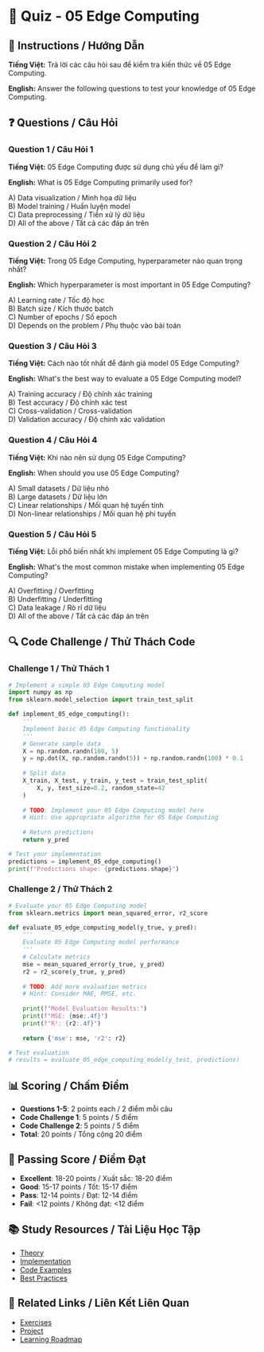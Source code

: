 # 🧠 Quiz - 05 Edge Computing

## 📝 Instructions / Hướng Dẫn

**Tiếng Việt:** Trả lời các câu hỏi sau để kiểm tra kiến thức về 05 Edge Computing.

**English:** Answer the following questions to test your knowledge of 05 Edge Computing.

## ❓ Questions / Câu Hỏi

### Question 1 / Câu Hỏi 1
**Tiếng Việt:** 05 Edge Computing được sử dụng chủ yếu để làm gì?

**English:** What is 05 Edge Computing primarily used for?

A) Data visualization / Minh họa dữ liệu  
B) Model training / Huấn luyện model  
C) Data preprocessing / Tiền xử lý dữ liệu  
D) All of the above / Tất cả các đáp án trên

### Question 2 / Câu Hỏi 2
**Tiếng Việt:** Trong 05 Edge Computing, hyperparameter nào quan trọng nhất?

**English:** Which hyperparameter is most important in 05 Edge Computing?

A) Learning rate / Tốc độ học  
B) Batch size / Kích thước batch  
C) Number of epochs / Số epoch  
D) Depends on the problem / Phụ thuộc vào bài toán

### Question 3 / Câu Hỏi 3
**Tiếng Việt:** Cách nào tốt nhất để đánh giá model 05 Edge Computing?

**English:** What's the best way to evaluate a 05 Edge Computing model?

A) Training accuracy / Độ chính xác training  
B) Test accuracy / Độ chính xác test  
C) Cross-validation / Cross-validation  
D) Validation accuracy / Độ chính xác validation

### Question 4 / Câu Hỏi 4
**Tiếng Việt:** Khi nào nên sử dụng 05 Edge Computing?

**English:** When should you use 05 Edge Computing?

A) Small datasets / Dữ liệu nhỏ  
B) Large datasets / Dữ liệu lớn  
C) Linear relationships / Mối quan hệ tuyến tính  
D) Non-linear relationships / Mối quan hệ phi tuyến

### Question 5 / Câu Hỏi 5
**Tiếng Việt:** Lỗi phổ biến nhất khi implement 05 Edge Computing là gì?

**English:** What's the most common mistake when implementing 05 Edge Computing?

A) Overfitting / Overfitting  
B) Underfitting / Underfitting  
C) Data leakage / Rò rỉ dữ liệu  
D) All of the above / Tất cả các đáp án trên

## 🔍 Code Challenge / Thử Thách Code

### Challenge 1 / Thử Thách 1
```python
# Implement a simple 05 Edge Computing model
import numpy as np
from sklearn.model_selection import train_test_split

def implement_05_edge_computing():
    '''
    Implement basic 05 Edge Computing functionality
    '''
    # Generate sample data
    X = np.random.randn(100, 5)
    y = np.dot(X, np.random.randn(5)) + np.random.randn(100) * 0.1
    
    # Split data
    X_train, X_test, y_train, y_test = train_test_split(
        X, y, test_size=0.2, random_state=42
    )
    
    # TODO: Implement your 05 Edge Computing model here
    # Hint: Use appropriate algorithm for 05 Edge Computing
    
    # Return predictions
    return y_pred

# Test your implementation
predictions = implement_05_edge_computing()
print(f"Predictions shape: {predictions.shape}")
```

### Challenge 2 / Thử Thách 2
```python
# Evaluate your 05 Edge Computing model
from sklearn.metrics import mean_squared_error, r2_score

def evaluate_05_edge_computing_model(y_true, y_pred):
    '''
    Evaluate 05 Edge Computing model performance
    '''
    # Calculate metrics
    mse = mean_squared_error(y_true, y_pred)
    r2 = r2_score(y_true, y_pred)
    
    # TODO: Add more evaluation metrics
    # Hint: Consider MAE, RMSE, etc.
    
    print(f"Model Evaluation Results:")
    print(f"MSE: {mse:.4f}")
    print(f"R²: {r2:.4f}")
    
    return {'mse': mse, 'r2': r2}

# Test evaluation
# results = evaluate_05_edge_computing_model(y_test, predictions)
```

## 📊 Scoring / Chấm Điểm

- **Questions 1-5**: 2 points each / 2 điểm mỗi câu
- **Code Challenge 1**: 5 points / 5 điểm
- **Code Challenge 2**: 5 points / 5 điểm
- **Total**: 20 points / Tổng cộng 20 điểm

## 🎯 Passing Score / Điểm Đạt

- **Excellent**: 18-20 points / Xuất sắc: 18-20 điểm
- **Good**: 15-17 points / Tốt: 15-17 điểm  
- **Pass**: 12-14 points / Đạt: 12-14 điểm
- **Fail**: <12 points / Không đạt: <12 điểm

## 📚 Study Resources / Tài Liệu Học Tập

- [Theory](./THEORY_05_edge_computing.md)
- [Implementation](./IMPLEMENTATION_05_edge_computing.md)
- [Code Examples](./CODE_EXAMPLES_05_edge_computing.md)
- [Best Practices](./BEST_PRACTICES_05_edge_computing.md)

## 🔗 Related Links / Liên Kết Liên Quan

- [Exercises](./EXERCISES_05_edge_computing.md)
- [Project](./PROJECT_05_edge_computing.md)
- [Learning Roadmap](./LEARNING_ROADMAP_05_edge_computing.md)
